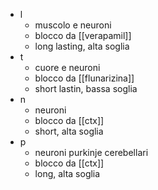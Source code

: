 - l
	- muscolo e neuroni
	- blocco da [[verapamil]]
	- long lasting, alta soglia
- t
	- cuore e neuroni
	- blocco da [[flunarizina]]
	- short lastin, bassa soglia
- n
	- neuroni
	- blocco da [[ctx]]
	- short, alta soglia
- p
	- neuroni purkinje cerebellari
	- blocco da [[ctx]]
	- long, alta soglia